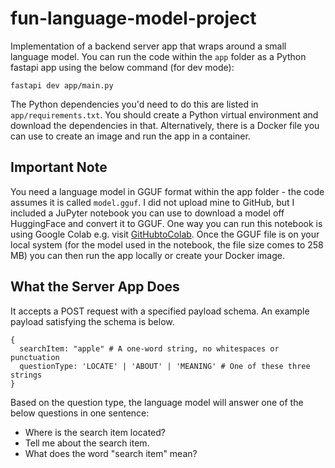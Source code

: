 # fun-language-model-project
Implementation of a backend server app that wraps around a small language model. You can run the code within the `app` folder as a Python fastapi app using the below command (for dev mode):

```
fastapi dev app/main.py
```

The Python dependencies you'd need to do this are listed in `app/requirements.txt`. You should create a Python virtual environment and download the dependencies in that. Alternatively, there is a Docker file you can use to create an image and run the app in a container.

## Important Note

You need a language model in GGUF format within the app folder - the code assumes it is called `model.gguf`. I did not upload mine to GitHub, but I included a JuPyter notebook you can use to download a model off HuggingFace and convert it to GGUF. One way you can run this notebook is using Google Colab e.g. visit [GitHubtoColab](https://githubtocolab.com/aamanrebello/fun-language-model-project/blob/main/generate-model-gguf.ipynb). Once the GGUF file is on your local system (for the model used in the notebook, the file size comes to 258 MB) you can then run the app locally or create your Docker image.

## What the Server App Does

It accepts a POST request with a specified payload schema. An example payload satisfying the schema is below.

```
{
  searchItem: "apple" # A one-word string, no whitespaces or punctuation
  questionType: 'LOCATE' | 'ABOUT' | 'MEANING' # One of these three strings
}
```

Based on the question type, the language model will answer one of the below questions in one sentence:
- Where is the search item located?
- Tell me about the search item.
- What does the word "search item" mean?
